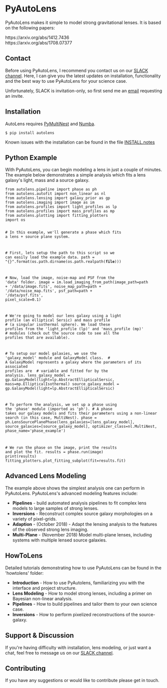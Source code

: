 <h1 id="pyautolens">PyAutoLens</h1>
<p>PyAutoLens makes it simple to model strong gravitational lenses. It is based on the following papers:</p>
<p>https://arxiv.org/abs/1412.7436<br/> https://arxiv.org/abs/1708.07377</p>
<h2 id="contact">Contact</h2>
<p>Before using PyAutoLens, I recommend you contact us on our <a href="https://pyautolens.slack.com/">SLACK channel</a>. Here, I can give you the latest updates on installation, functionality and the best way to use PyAutoLens for your science case.</p>
<p>Unfortunately, SLACK is invitation-only, so first send me an <a href="https://github.com/Jammy2211">email</a> requesting an invite.</p>
<h2 id="installation">Installation</h2>
<p>AutoLens requires <a href="http://johannesbuchner.github.io/pymultinest-tutorial/install.html">PyMultiNest</a> and <a href="https://github.com/numba/numba">Numba</a>.</p>
<pre><code>$ pip install autolens</code></pre>
<p>Known issues with the installation can be found in the file <a href="https://github.com/Jammy2211/PyAutoLens/blob/master/INSTALL.notes">INSTALL.notes</a></p>
<h2 id="python-example">Python Example</h2>
<p>With PyAutoLens, you can begin modeling a lens in just a couple of minutes. The example below demonstrates a simple analysis which fits a lens galaxy's light, mass and a source galaxy.</p>
<pre class="sourceCode python"><code class="sourceCode python"><span class="ch">from</span> autolens.pipeline <span class="ch">import</span> phase <span class="ch">as</span> ph
<span class="ch">from</span> autolens.autofit <span class="ch">import</span> non_linear <span class="ch">as</span> nl
<span class="ch">from</span> autolens.lensing <span class="ch">import</span> galaxy_prior <span class="ch">as</span> gp
<span class="ch">from</span> autolens.imaging <span class="ch">import</span> image <span class="ch">as</span> im
<span class="ch">from</span> autolens.profiles <span class="ch">import</span> light_profiles <span class="ch">as</span> lp
<span class="ch">from</span> autolens.profiles <span class="ch">import</span> mass_profiles <span class="ch">as</span> mp
<span class="ch">from</span> autolens.plotting <span class="ch">import</span> fitting_plotters
<span class="ch">import</span> os

<span class="co"># In this example, we&#39;ll generate a phase which fits a lens + source plane system.</span>

<span class="co"># First, lets setup the path to this script so we can easily load the example data.</span>
path = <span class="st">&quot;{}&quot;</span>.<span class="dt">format</span>(os.path.dirname(os.path.realpath(<span class="ot">__file__</span>)))

<span class="co"># Now, load the image, noise-map and PSF from the &#39;data&#39; folder.</span>
image = im.load_imaging_from_path(image_path=path + <span class="st">&#39;/data/image.fits&#39;</span>,
                                  noise_map_path=path + <span class="st">&#39;/data/noise_map.fits&#39;</span>,
                                  psf_path=path + <span class="st">&#39;/data/psf.fits&#39;</span>, pixel_scale=<span class="fl">0.1</span>)

<span class="co"># We&#39;re going to model our lens galaxy using a light profile (an elliptical Sersic) and mass profile</span>
<span class="co"># (a singular isothermal sphere). We load these profiles from the &#39;light_profile (lp)&#39; and &#39;mass_profile (mp)&#39;</span>
<span class="co"># modules (check out the source code to see all the profiles that are available).</span>

<span class="co"># To setup our model galaxies, we use the &#39;galaxy_model&#39; module and GalaxyModel class. </span>
<span class="co"># A GalaxyModel represents a galaxy where the parameters of its associated profiles are </span>
<span class="co"># variable and fitted for by the analysis.</span>
lens_galaxy_model = gp.GalaxyModel(light=lp.AbstractEllipticalSersic, mass=mp.EllipticalIsothermal)
source_galaxy_model = gp.GalaxyModel(light=lp.AbstractEllipticalSersic)

<span class="co"># To perform the analysis, we set up a phase using the &#39;phase&#39; module (imported as &#39;ph&#39;).</span>
<span class="co"># A phase takes our galaxy models and fits their parameters using a non-linear search (in this case, MultiNest).</span>
phase = ph.LensSourcePlanePhase(lens_galaxies=[lens_galaxy_model], source_galaxies=[source_galaxy_model],
                                optimizer_class=nl.MultiNest, phase_name=<span class="st">&#39;phase_example&#39;</span>)

<span class="co"># We run the phase on the image, print the results and plot the fit.</span>
results = phase.run(image)
<span class="dt">print</span>(results)
fitting_plotters.plot_fitting_subplot(fit=results.fit)</code></pre>
<h2 id="advanced-lens-modeling">Advanced Lens Modeling</h2>
<p>The example above shows the simplest analysis one can perform in PyAutoLens. PyAutoLens's advanced modeling features include:</p>
<ul>
<li><strong>Pipelines</strong> - build automated analysis pipelines to fit complex lens models to large samples of strong lenses.</li>
<li><strong>Inversions</strong> - Reconstruct complex source galaxy morphologies on a variety of pixel-grids.</li>
<li><strong>Adaption</strong> - (October 2018) - Adapt the lensing analysis to the features of the observed strong lens imaging.</li>
<li><strong>Multi-Plane</strong> - (November 2018) Model multi-plane lenses, including systems with multiple lensed source galaxies.</li>
</ul>
<h2 id="howtolens">HowToLens</h2>
<p>Detailed tutorials demonstrating how to use PyAutoLens can be found in the 'howtolens' folder:</p>
<ul>
<li><strong>Introduction</strong> - How to use PyAutolens, familiarizing you with the interface and project structure.</li>
<li><strong>Lens Modeling</strong> - How to model strong lenses, including a primer on Bayesian non-linear analysis.</li>
<li><strong>Pipelines</strong> - How to build pipelines and tailor them to your own science case.</li>
<li><strong>Inversions</strong> - How to perform pixelized reconstructions of the source-galaxy.</li>
</ul>
<h2 id="support-discussion">Support &amp; Discussion</h2>
<p>If you're having difficulty with installation, lens modeling, or just want a chat, feel free to message us on our <a href="https://pyautolens.slack.com/">SLACK channel</a>.</p>
<h2 id="contributing">Contributing</h2>
<p>If you have any suggestions or would like to contribute please get in touch.</p>
